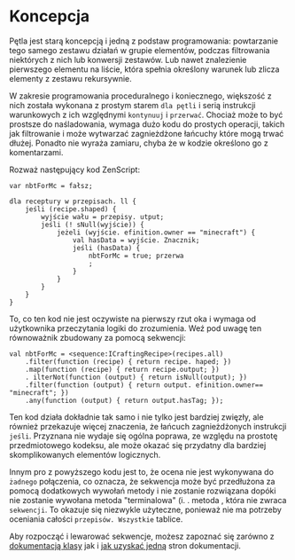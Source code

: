 # Koncepcja

Pętla jest starą koncepcją i jedną z podstaw programowania: powtarzanie tego samego zestawu działań w grupie elementów, podczas filtrowania niektórych z nich lub konwersji zestawów. Lub nawet znalezienie pierwszego elementu na liście, która spełnia określony warunek lub zlicza elementy z zestawu rekursywnie.

W zakresie programowania proceduralnego i koniecznego, większość z nich została wykonana z prostym starem `dla pętli` i serią instrukcji warunkowych z ich względnymi `kontynuuj` i `przerwać`. Chociaż może to być prostsze do naśladowania, wymaga dużo kodu do prostych operacji, takich jak filtrowanie i może wytwarzać zagnieżdżone łańcuchy które mogą trwać dłużej. Ponadto nie wyraża zamiaru, chyba że w kodzie określono go z komentarzami.

Rozważ następujący kod ZenScript:

```zenscript
var nbtForMc = fałsz;

dla receptury w przepisach. ll {
    jeśli (recipe.shaped) {
        wyjście wału = przepisy. utput;
        jeśli (! sNull(wyjście)) {
            jeżeli (wyjście. efinition.owner == "minecraft") {
                val hasData = wyjście. Znacznik;
                jeśli (hasData) {
                    nbtForMc = true; przerwa
                    ;
                }
            }
        }
    }
}
```

To, co ten kod nie jest oczywiste na pierwszy rzut oka i wymaga od użytkownika przeczytania logiki do zrozumienia. Weź pod uwagę ten równoważnik zbudowany za pomocą sekwencji:

```zenscript
val nbtForMc = <sequence:ICraftingRecipe>(recipes.all)
    .filter(function (recipe) { return recipe. haped; })
    .map(function (recipe) { return recipe.output; })
    . ilterNot(function (output) { return isNull(output); })
    .filter(function (output) { return output. efinition.owner== "minecraft"; })
    .any(function (output) { return output.hasTag; });
```

Ten kod działa dokładnie tak samo i nie tylko jest bardziej zwięzły, ale również przekazuje więcej znaczenia, że łańcuch zagnieżdżonych instrukcji `jeśli`. Przyznana nie wydaje się ogólna poprawa, ze względu na prostotę przedmiotowego kodeksu, ale może okazać się przydatny dla bardziej skomplikowanych elementów logicznych.

Innym pro z powyższego kodu jest to, że ocena nie jest wykonywana do `żadnego` połączenia, co oznacza, że sekwencja może być przedłużona za pomocą dodatkowych wywołań metody i nie zostanie rozwiązana dopóki nie zostanie wywołana metoda "terminalowa" (i. . metoda , która nie zwraca `sekwencji`. To okazuje się niezwykle użyteczne, ponieważ nie ma potrzeby oceniania całości `przepisów. Wszystkie` tablice.

Aby rozpocząć i lewarować sekwencje, możesz zapoznać się zarówno z [dokumentacją klasy](/Mods/Boson/Sequences/Docs/) jak i [jak uzyskać jedną](/Mods/Boson/Sequences/Obtaining/) stron dokumentacji.
